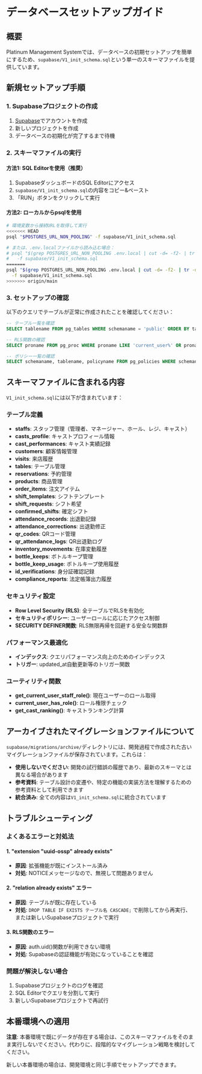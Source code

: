 # データベースセットアップガイド

## 概要

Platinum Management Systemでは、データベースの初期セットアップを簡単にするため、`supabase/V1_init_schema.sql`という単一のスキーマファイルを提供しています。

## 新規セットアップ手順

### 1. Supabaseプロジェクトの作成

1. [Supabase](https://supabase.com)でアカウントを作成
2. 新しいプロジェクトを作成
3. データベースの初期化が完了するまで待機

### 2. スキーマファイルの実行

#### 方法1: SQL Editorを使用（推奨）

1. SupabaseダッシュボードのSQL Editorにアクセス
2. `supabase/V1_init_schema.sql`の内容をコピー&ペースト
3. 「RUN」ボタンをクリックして実行

#### 方法2: ローカルからpsqlを使用

```bash
# 環境変数から接続URLを取得して実行
<<<<<<< HEAD
psql "$POSTGRES_URL_NON_POOLING" -f supabase/V1_init_schema.sql

# または、.env.localファイルから読み込む場合：
# psql "$(grep POSTGRES_URL_NON_POOLING .env.local | cut -d= -f2- | tr -d '"')" \
#   -f supabase/V1_init_schema.sql
=======
psql "$(grep POSTGRES_URL_NON_POOLING .env.local | cut -d= -f2- | tr -d '"')" \
  -f supabase/V1_init_schema.sql
>>>>>>> origin/main
```

### 3. セットアップの確認

以下のクエリでテーブルが正常に作成されたことを確認してください：

```sql
-- テーブル一覧を確認
SELECT tablename FROM pg_tables WHERE schemaname = 'public' ORDER BY tablename;

-- RLS関数の確認
SELECT proname FROM pg_proc WHERE proname LIKE 'current_user%' OR proname = 'get_current_user_staff_role';

-- ポリシー一覧の確認
SELECT schemaname, tablename, policyname FROM pg_policies WHERE schemaname = 'public' ORDER BY tablename;
```

## スキーマファイルに含まれる内容

`V1_init_schema.sql`には以下が含まれています：

### テーブル定義
- **staffs**: スタッフ管理（管理者、マネージャー、ホール、レジ、キャスト）
- **casts_profile**: キャストプロフィール情報
- **cast_performances**: キャスト実績記録
- **customers**: 顧客情報管理
- **visits**: 来店履歴
- **tables**: テーブル管理
- **reservations**: 予約管理
- **products**: 商品管理
- **order_items**: 注文アイテム
- **shift_templates**: シフトテンプレート
- **shift_requests**: シフト希望
- **confirmed_shifts**: 確定シフト
- **attendance_records**: 出退勤記録
- **attendance_corrections**: 出退勤修正
- **qr_codes**: QRコード管理
- **qr_attendance_logs**: QR出退勤ログ
- **inventory_movements**: 在庫変動履歴
- **bottle_keeps**: ボトルキープ管理
- **bottle_keep_usage**: ボトルキープ使用履歴
- **id_verifications**: 身分証確認記録
- **compliance_reports**: 法定帳簿出力履歴

### セキュリティ設定
- **Row Level Security (RLS)**: 全テーブルでRLSを有効化
- **セキュリティポリシー**: ユーザーロールに応じたアクセス制御
- **SECURITY DEFINER関数**: RLS無限再帰を回避する安全な関数群

### パフォーマンス最適化
- **インデックス**: クエリパフォーマンス向上のためのインデックス
- **トリガー**: updated_at自動更新等のトリガー関数

### ユーティリティ関数
- **get_current_user_staff_role()**: 現在ユーザーのロール取得
- **current_user_has_role()**: ロール権限チェック
- **get_cast_ranking()**: キャストランキング計算

## アーカイブされたマイグレーションファイルについて

`supabase/migrations/archive/`ディレクトリには、開発過程で作成された古いマイグレーションファイルが保存されています。これらは：

- **使用しないでください**: 開発の試行錯誤の履歴であり、最新のスキーマとは異なる場合があります
- **参考資料**: テーブル設計の変遷や、特定の機能の実装方法を理解するための参考資料として利用できます
- **統合済み**: 全ての内容は`V1_init_schema.sql`に統合されています

## トラブルシューティング

### よくあるエラーと対処法

#### 1. "extension "uuid-ossp" already exists"
- **原因**: 拡張機能が既にインストール済み
- **対処**: NOTICEメッセージなので、無視して問題ありません

#### 2. "relation already exists" エラー
- **原因**: テーブルが既に存在している
- **対処**: `DROP TABLE IF EXISTS テーブル名 CASCADE;` で削除してから再実行、または新しいSupabaseプロジェクトで実行

#### 3. RLS関数のエラー
- **原因**: auth.uid()関数が利用できない環境
- **対処**: Supabaseの認証機能が有効になっていることを確認

### 問題が解決しない場合

1. Supabaseプロジェクトのログを確認
2. SQL Editorでクエリを分割して実行
3. 新しいSupabaseプロジェクトで再試行

## 本番環境への適用

**注意**: 本番環境で既にデータが存在する場合は、このスキーマファイルをそのまま実行しないでください。代わりに、段階的なマイグレーション戦略を検討してください。

新しい本番環境の場合は、開発環境と同じ手順でセットアップできます。
